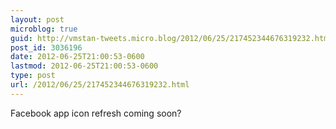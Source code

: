 ```yaml
---
layout: post
microblog: true
guid: http://vmstan-tweets.micro.blog/2012/06/25/217452344676319232.html
post_id: 3036196
date: 2012-06-25T21:00:53-0600
lastmod: 2012-06-25T21:00:53-0600
type: post
url: /2012/06/25/217452344676319232.html
---
```

Facebook app icon refresh coming soon?
